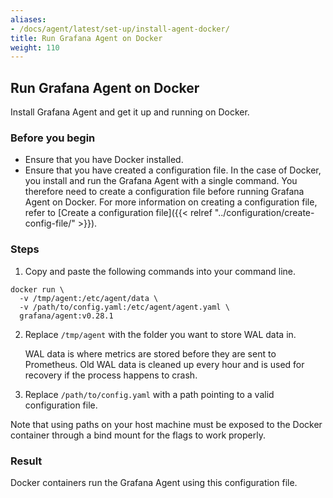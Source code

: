 ```yaml
---
aliases:
- /docs/agent/latest/set-up/install-agent-docker/
title: Run Grafana Agent on Docker
weight: 110
---
```


## Run Grafana Agent on Docker

Install Grafana Agent and get it up and running on Docker.

### Before you begin

 - Ensure that you have Docker installed.
 - Ensure that you have created a configuration file. In the case of Docker, you install and run the Grafana Agent with a single command. You therefore need to create a configuration file before running Grafana Agent on Docker. For more information on creating a configuration file, refer to [Create a configuration file]({{< relref "../configuration/create-config-file/" >}}).

### Steps

1. Copy and paste the following commands into your command line.
```
docker run \
  -v /tmp/agent:/etc/agent/data \
  -v /path/to/config.yaml:/etc/agent/agent.yaml \
  grafana/agent:v0.28.1
```

2.  Replace `/tmp/agent` with the folder you want to store WAL data in.

    WAL data is where metrics are stored before they are sent to Prometheus. Old WAL data is cleaned up every hour and is used for recovery if the process happens to crash.

3. Replace `/path/to/config.yaml` with a path pointing to a valid configuration file.

Note that using paths on your host machine must be exposed to the Docker
container through a bind mount for the flags to work properly.

### Result

Docker containers run the Grafana Agent using this configuration file.




